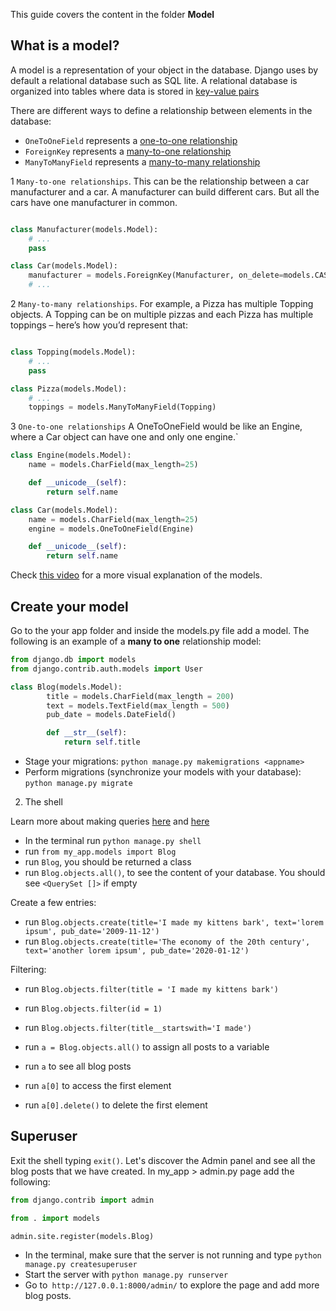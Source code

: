 This guide covers the content in the folder **Model**

## What is a model?

A model is a representation of your object in the database. Django uses by default a relational database such as SQL lite. A relational database is organized into tables where data is stored in [key-value pairs](https://content.codecademy.com/courses/sql-intensive/table.jpg)


There are different ways to define a relationship between elements in the database:

- `OneToOneField` represents a [one-to-one relationship](https://docs.djangoproject.com/en/2.0/topics/db/examples/one_to_one/)
- `ForeignKey` represents a [many-to-one relationship](https://docs.djangoproject.com/en/2.0/topics/db/examples/many_to_one/)
- `ManyToManyField` represents a [many-to-many relationship](https://docs.djangoproject.com/en/2.0/topics/db/examples/many_to_many/)



1 `Many-to-one relationships`. This can be the relationship between a car manufacturer and a car. A manufacturer can build different cars. But all the cars have one manufacturer in common.

```python

class Manufacturer(models.Model):
    # ...
    pass

class Car(models.Model):
    manufacturer = models.ForeignKey(Manufacturer, on_delete=models.CASCADE)
    # ...

```

2 `Many-to-many relationships`. For example, a Pizza has multiple Topping objects. A Topping can be on multiple pizzas and each Pizza has multiple toppings – here’s how you’d represent that:

```python

class Topping(models.Model):
    # ...
    pass

class Pizza(models.Model):
    # ...
    toppings = models.ManyToManyField(Topping)
```

3 `One-to-one relationships`  A OneToOneField would be like an Engine, where a Car object can have one and only one engine.`

```python
class Engine(models.Model):
    name = models.CharField(max_length=25)

    def __unicode__(self):
        return self.name

class Car(models.Model):
    name = models.CharField(max_length=25)
    engine = models.OneToOneField(Engine)

    def __unicode__(self):
        return self.name

```

Check [this video](https://www.youtube.com/watch?v=wIPHER2UBB4&t=61s) for a more visual explanation of the models.


## Create your model

Go to the your app folder and inside the models.py file add a model. The following is an example of a **many to one** relationship model:

```python
from django.db import models
from django.contrib.auth.models import User

class Blog(models.Model):
        title = models.CharField(max_length = 200)
        text = models.TextField(max_length = 500)
        pub_date = models.DateField()

        def __str__(self):
            return self.title
```

- Stage your migrations: `python manage.py makemigrations <appname>`
- Perform migrations (synchronize your models with your database): `python manage.py migrate`

2. The shell

 Learn more about making queries [here](https://docs.djangoproject.com/en/3.1/topics/db/queries/) and [here](https://docs.djangoproject.com/en/3.1/topics/db/queries/)

- In the terminal run `python manage.py shell`
- run `from my_app.models import Blog`
- run `Blog`, you should be returned a class
- run `Blog.objects.all()`, to see the content of your database. You should see `<QuerySet []>` if empty

Create a few entries:

- run `Blog.objects.create(title='I made my kittens bark', text='lorem ipsum', pub_date='2009-11-12')`
- run `Blog.objects.create(title='The economy of the 20th century', text='another lorem ipsum', pub_date='2020-01-12')`

Filtering:

- run `Blog.objects.filter(title = 'I made my kittens bark')`
- run `Blog.objects.filter(id = 1)`
- run `Blog.objects.filter(title__startswith='I made')`

- run `a = Blog.objects.all()` to assign all posts to a variable
- run `a` to see all blog posts
- run `a[0]` to access the first element
- run `a[0].delete()` to delete the first element


## Superuser

Exit the shell typing `exit()`. Let's discover the Admin panel and see all the blog posts that we have created. In my_app > admin.py page add the following:

```python
from django.contrib import admin

from . import models

admin.site.register(models.Blog)

```
- In the terminal, make sure that the server is not running and type `python manage.py createsuperuser`
- Start the server with `python manage.py runserver`
- Go to` http://127.0.0.1:8000/admin/` to explore the page and add more blog posts.